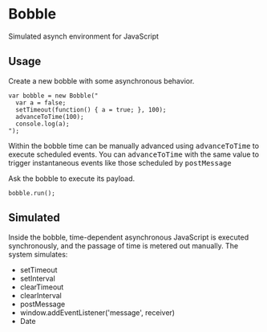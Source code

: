 Bobble
=

Simulated asynch environment for JavaScript

Usage
-

Create a new bobble with some asynchronous behavior.

    var bobble = new Bobble("
      var a = false;
      setTimeout(function() { a = true; }, 100);
      advanceToTime(100);
      console.log(a);
    ");
    
Within the bobble time can be manually advanced using <tt>advanceToTime</tt> to execute scheduled events.
You can <tt>advanceToTime</tt> with the same value to trigger instantaneous events like those scheduled by <tt>postMessage</tt>

Ask the bobble to execute its payload.

    bobble.run();

Simulated
-

Inside the bobble, time-dependent asynchronous JavaScript is executed synchronously, and the passage of time is metered out manually.
The system simulates:

* setTimeout
* setInterval
* clearTimeout
* clearInterval
* postMessage
* window.addEventListener('message', receiver)
* Date
